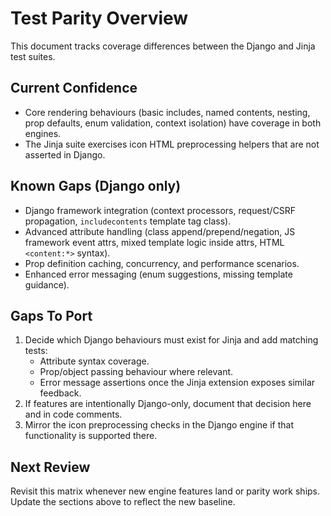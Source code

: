 # Test Parity Overview

This document tracks coverage differences between the Django and Jinja test suites.

## Current Confidence

- Core rendering behaviours (basic includes, named contents, nesting, prop defaults, enum validation, context isolation) have coverage in both engines.
- The Jinja suite exercises icon HTML preprocessing helpers that are not asserted in Django.

## Known Gaps (Django only)

- Django framework integration (context processors, request/CSRF propagation, `includecontents` template tag class).
- Advanced attribute handling (class append/prepend/negation, JS framework event attrs, mixed template logic inside attrs, HTML `<content:*>` syntax).
- Prop definition caching, concurrency, and performance scenarios.
- Enhanced error messaging (enum suggestions, missing template guidance).

## Gaps To Port

1. Decide which Django behaviours must exist for Jinja and add matching tests:
   - Attribute syntax coverage.
   - Prop/object passing behaviour where relevant.
   - Error message assertions once the Jinja extension exposes similar feedback.
2. If features are intentionally Django-only, document that decision here and in code comments.
3. Mirror the icon preprocessing checks in the Django engine if that functionality is supported there.

## Next Review

Revisit this matrix whenever new engine features land or parity work ships. Update the sections above to reflect the new baseline.
